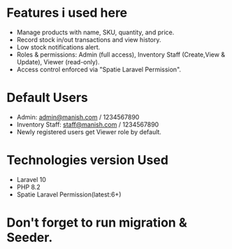 
# Features i used here
- Manage products with name, SKU, quantity, and price.
- Record stock in/out transactions and view history.
- Low stock notifications alert.
- Roles & permissions: Admin (full access), Inventory Staff (Create,View & Update), Viewer (read-only).
- Access control enforced via "Spatie Laravel Permission".


# Default Users
- Admin: admin@manish.com / 1234567890
- Inventory Staff: staff@manish.com / 1234567890
- Newly registered users get Viewer role by default.

# Technologies version Used
- Laravel 10
- PHP 8.2
- Spatie Laravel Permission(latest:6+)

# Don't forget to run migration & Seeder.

